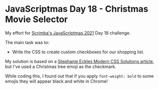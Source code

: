 # JavaScriptmas Day 18 - Christmas Movie Selector

My effort for [Scrimba's JavaScriptmas 2021](https://scrimba.com/learn/javascriptmas2021) Day 18 challenge.

The main task was to:

- Write the CSS to create custom checkboxes for our shopping list.

My solution is based on a [Stephanie Eckles Modern CSS Solutions article](https://moderncss.dev/pure-css-custom-checkbox-style/), but I've used a Christmas tree emoji as the checkmark.

While coding this, I found out that if you apply `font-weight: bold` to some emojis they will appear black and white in Chrome!
